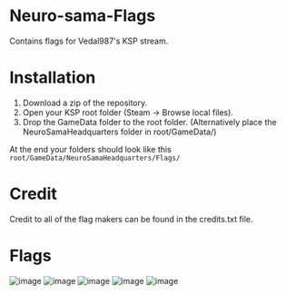 # Neuro-sama-Flags
Contains flags for Vedal987's KSP stream.

# Installation
1. Download a zip of the repository.
2. Open your KSP root folder (Steam -> Browse local files).
3. Drop the GameData folder to the root folder.
(Alternatively place the NeuroSamaHeadquarters folder in root/GameData/)

At the end your folders should look like this
`root/GameData/NeuroSamaHeadquarters/Flags/`

# Credit
Credit to all of the flag makers can be found in the credits.txt file.

# Flags
![image](https://github.com/Tumppi066/Neuro-sama-Flags/assets/83072683/6e7360fa-f938-4f8a-8569-d1be2a479ba1)
![image](https://github.com/Tumppi066/Neuro-sama-Flags/assets/83072683/da184b39-a855-450c-b6da-87d278dc88e9)
![image](https://github.com/Tumppi066/Neuro-sama-Flags/assets/83072683/fb58bfda-35cf-4f29-9b35-bfda318a2120)
![image](https://github.com/Tumppi066/Neuro-sama-Flags/assets/83072683/999076dd-850c-443a-b1e2-948a83aafd9f)
![image](https://github.com/Tumppi066/Neuro-sama-Flags/assets/83072683/3fed5f9c-12b4-4253-a6b7-86fb9da0ee2c)
